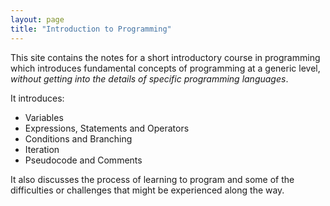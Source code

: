 ```yaml
---
layout: page
title: "Introduction to Programming"
---
```


This site contains the notes for a short introductory course in programming which introduces fundamental concepts of programming at a generic level, *without getting into the details of specific programming languages*.

It introduces:

-   Variables
-   Expressions, Statements and Operators
-   Conditions and Branching
-   Iteration
-   Pseudocode and Comments

It also discusses the process of learning to program and some of the difficulties or challenges that might be experienced along the way.
